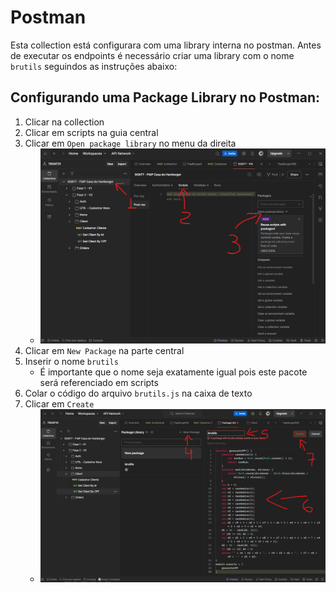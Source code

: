 # Postman

Esta collection está configurara com uma library interna no postman. Antes de executar os endpoints é necessário criar uma library com o nome `brutils` seguindos as instruções abaixo:

## Configurando uma Package Library no Postman:

1. Clicar na collection
2. Clicar em scripts na guia central
3. Clicar em `Open package library` no menu da direita
   - ![Abrir Package Library](postman-lib-1.png)
4. Clicar em `New Package` na parte central
5. Inserir o nome `brutils`
   - É importante que o nome seja exatamente igual pois este pacote será referenciado em scripts
6. Colar o código do arquivo `brutils.js` na caixa de texto
7. Clicar em `Create`
   - ![Criar Library](postman-lib-2.png)
